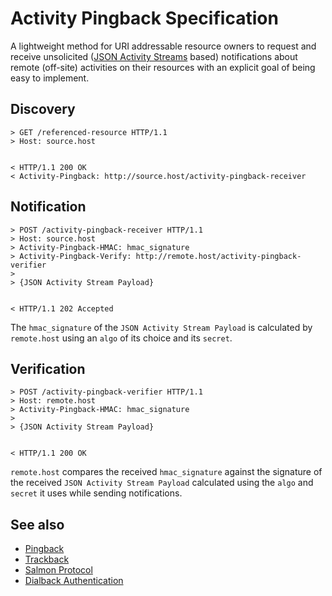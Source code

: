 # Activity Pingback Specification

A lightweight method for URI addressable resource owners to request and receive unsolicited ([JSON Activity Streams](http://activitystrea.ms/specs/json/1.0/) based)  notifications about remote (off-site) activities on their resources with an explicit goal of being easy to implement.


## Discovery

```
> GET /referenced-resource HTTP/1.1
> Host: source.host


< HTTP/1.1 200 OK
< Activity-Pingback: http://source.host/activity-pingback-receiver
```




## Notification

```
> POST /activity-pingback-receiver HTTP/1.1
> Host: source.host
> Activity-Pingback-HMAC: hmac_signature
> Activity-Pingback-Verify: http://remote.host/activity-pingback-verifier
>
> {JSON Activity Stream Payload}


< HTTP/1.1 202 Accepted
```

The `hmac_signature` of the `JSON Activity Stream Payload` is calculated by `remote.host` using an `algo` of its choice and its `secret`.


## Verification

```
> POST /activity-pingback-verifier HTTP/1.1
> Host: remote.host
> Activity-Pingback-HMAC: hmac_signature
>
> {JSON Activity Stream Payload}


< HTTP/1.1 200 OK
```

`remote.host` compares the received `hmac_signature` against the signature of the received `JSON Activity Stream Payload` calculated using the `algo` and `secret` it uses while sending notifications.


See also
--------
* [Pingback](http://www.hixie.ch/specs/pingback/pingback)
* [Trackback](http://archive.cweiske.de/trackback/trackback-1.2.html)
* [Salmon Protocol](http://salmon-protocol.googlecode.com/svn/trunk/draft-panzer-salmon-00.html)
* [Dialback Authentication](http://tools.ietf.org/html/draft-prodromou-dialback-00)
